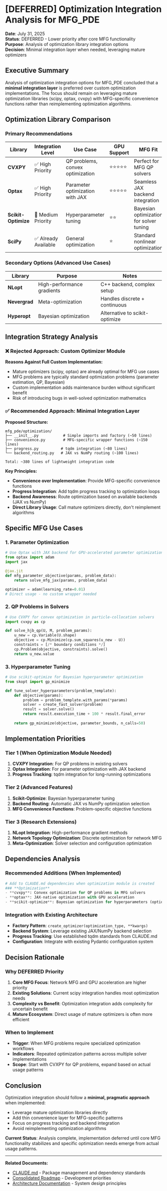 # [DEFERRED] Optimization Integration Analysis for MFG_PDE

**Date**: July 31, 2025  
**Status**: DEFERRED - Lower priority after core MFG functionality  
**Purpose**: Analysis of optimization library integration options  
**Decision**: Minimal integration layer when needed, leveraging mature optimizers

## Executive Summary

Analysis of optimization integration options for MFG_PDE concluded that a **minimal integration layer** is preferred over custom optimization implementations. The focus should remain on leveraging mature optimization libraries (scipy, optax, cvxpy) with MFG-specific convenience functions rather than reimplementing optimization algorithms.

## Optimization Library Comparison

### Primary Recommendations

| Library | Integration Level | Use Case | GPU Support | MFG Fit |
|---------|------------------|----------|-------------|---------|
| **CVXPY** | ✅ High Priority | QP problems, convex optimization | ⭐⭐⭐⭐⭐ | Perfect for MFG QP solvers |
| **Optax** | ✅ High Priority | Parameter optimization with JAX | ⭐⭐⭐⭐⭐ | Seamless JAX backend integration |
| **Scikit-Optimize** | 🔄 Medium Priority | Hyperparameter tuning | ⭐⭐ | Bayesian optimization for solver tuning |
| **SciPy** | ✅ Already Available | General optimization | ⭐ | Standard nonlinear optimization |

### Secondary Options (Advanced Use Cases)

| Library | Purpose | Notes |
|---------|---------|-------|
| **NLopt** | High-performance gradients | C++ backend, complex setup |
| **Nevergrad** | Meta-optimization | Handles discrete + continuous |
| **Hyperopt** | Bayesian optimization | Alternative to scikit-optimize |

## Integration Strategy Analysis

### ❌ **Rejected Approach: Custom Optimizer Module**

**Reasons Against Full Custom Implementation:**
- Mature optimizers (scipy, optax) are already optimal for MFG use cases
- MFG problems are typically standard optimization problems (parameter estimation, QP, Bayesian)
- Custom implementation adds maintenance burden without significant benefit
- Risk of introducing bugs in well-solved optimization mathematics

### ✅ **Recommended Approach: Minimal Integration Layer**

**Proposed Structure:**
```
mfg_pde/optimization/
├── __init__.py           # Simple imports and factory (~50 lines)
├── convenience.py        # MFG-specific wrapper functions (~150 lines)
├── progress.py          # tqdm integration (~80 lines)
└── backend_routing.py   # JAX vs NumPy routing (~100 lines)

Total: ~380 lines of lightweight integration code
```

**Key Principles:**
- **Convenience over Implementation**: Provide MFG-specific convenience functions
- **Progress Integration**: Add tqdm progress tracking to optimization loops
- **Backend Awareness**: Route optimization based on available backends (JAX vs NumPy)
- **Direct Library Usage**: Call mature optimizers directly, don't reimplement algorithms

## Specific MFG Use Cases

### 1. Parameter Optimization
```python
# Use Optax with JAX backend for GPU-accelerated parameter optimization
from optax import adam
import jax

@jax.jit
def mfg_parameter_objective(params, problem_data):
    return solve_mfg_jax(params, problem_data)

optimizer = adam(learning_rate=0.01)
# Direct usage - no custom wrapper needed
```

### 2. QP Problems in Solvers
```python
# Use CVXPY for convex optimization in particle-collocation solvers
import cvxpy as cp

def solve_hjb_qp(U, M, problem_params):
    u_new = cp.Variable(U.shape)
    objective = cp.Minimize(cp.sum_squares(u_new - U))
    constraints = [/* boundary conditions */]
    cp.Problem(objective, constraints).solve()
    return u_new.value
```

### 3. Hyperparameter Tuning
```python
# Use scikit-optimize for Bayesian hyperparameter optimization
from skopt import gp_minimize

def tune_solver_hyperparameters(problem_template):
    def objective(params):
        problem = problem_template.with_params(*params)
        solver = create_fast_solver(problem)
        result = solver.solve()
        return result.execution_time + 100 * result.final_error
    
    return gp_minimize(objective, parameter_bounds, n_calls=50)
```

## Implementation Priorities

### Tier 1 (When Optimization Module Needed)
1. **CVXPY Integration**: For QP problems in existing solvers
2. **Optax Integration**: For parameter optimization with JAX backend
3. **Progress Tracking**: tqdm integration for long-running optimizations

### Tier 2 (Advanced Features)
1. **Scikit-Optimize**: Bayesian hyperparameter tuning
2. **Backend Routing**: Automatic JAX vs NumPy optimization selection
3. **MFG Convenience Functions**: Problem-specific objective functions

### Tier 3 (Research Extensions)
1. **NLopt Integration**: High-performance gradient methods
2. **Network Topology Optimization**: Discrete optimization for network MFG
3. **Meta-Optimization**: Solver selection and configuration optimization

## Dependencies Analysis

### Recommended Additions (When Implemented)
```python
# Add to CLAUDE.md dependencies when optimization module is created
### **Optimization**
- **cvxpy**: Convex optimization for QP problems in MFG solvers
- **optax**: JAX-native optimization with GPU acceleration
- **scikit-optimize**: Bayesian optimization for hyperparameters (optional)
```

### Integration with Existing Architecture
- **Factory Pattern**: `create_optimizer(optimization_type, **kwargs)`
- **Backend System**: Leverage existing JAX/NumPy backend selection
- **Progress Tracking**: Use established tqdm standards from CLAUDE.md
- **Configuration**: Integrate with existing Pydantic configuration system

## Decision Rationale

### Why DEFERRED Priority
1. **Core MFG Focus**: Network MFG and GPU acceleration are higher priority
2. **Existing Solutions**: Current scipy integration handles most optimization needs
3. **Complexity vs Benefit**: Optimization integration adds complexity for uncertain benefit
4. **Mature Ecosystem**: Direct usage of mature optimizers is often more efficient

### When to Implement
- **Trigger**: When MFG problems require specialized optimization workflows
- **Indicators**: Repeated optimization patterns across multiple solver implementations
- **Scope**: Start with CVXPY for QP problems, expand based on actual usage patterns

## Conclusion

Optimization integration should follow a **minimal, pragmatic approach** when implemented:
- Leverage mature optimization libraries directly
- Add thin convenience layer for MFG-specific patterns
- Focus on progress tracking and backend integration
- Avoid reimplementing optimization algorithms

**Current Status**: Analysis complete, implementation deferred until core MFG functionality stabilizes and specific optimization needs emerge from actual usage patterns.

---

**Related Documents:**
- [CLAUDE.md](../../CLAUDE.md) - Package management and dependency standards
- [Consolidated Roadmap](../CONSOLIDATED_ROADMAP_2025.md) - Development priorities
- [Architecture Documentation](../architecture/) - System design principles
